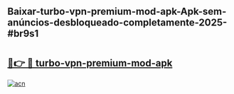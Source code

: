 ## Baixar-turbo-vpn-premium-mod-apk-Apk-sem-anúncios-desbloqueado-completamente-2025-#br9s1

# <h2><a href="https://ainizakaria.my?title=turbo-vpn-premium-mod-apk&ref=22M">🔗👉 🔴 turbo-vpn-premium-mod-apk</a></h2>

[![acn](https://github.com/user-attachments/assets/0f9c940e-d8b0-45ae-aac7-cd30a18b3e1c)](https://ainizakaria.my?title=turbo-vpn-premium-mod-apk&ref=22M)

